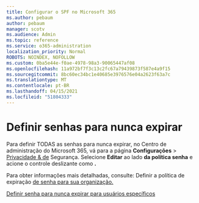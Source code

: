 ```yaml
---
title: Configurar o SPF no Microsoft 365
ms.author: pebaum
author: pebaum
manager: scotv
ms.audience: Admin
ms.topic: reference
ms.service: o365-administration
localization_priority: Normal
ROBOTS: NOINDEX, NOFOLLOW
ms.custom: 0ba5e44e-f0ae-4978-98a3-90065447af08
ms.openlocfilehash: 11a972bf7f3c13c2fc67a79439873f587e4a9f15
ms.sourcegitcommit: 8bc60ec34bc1e40685e3976576e04a2623f63a7c
ms.translationtype: MT
ms.contentlocale: pt-BR
ms.lasthandoff: 04/15/2021
ms.locfileid: "51804333"
---
```

# <a name="set-passwords-to-never-expire"></a>Definir senhas para nunca expirar 

Para definir TODAS as senhas para nunca expirar, no Centro de administração do Microsoft 365, vá para a página **Configurações**  >  [Privacidade &amp; de](https://portal.office.com/adminportal/home#/settings/security) Segurança. Selecione **Editar** ao lado **da política senha** e acione o controle deslizante como **.**
  
Para obter informações mais detalhadas, consulte: Definir a política de expiração [de senha para sua organização.](https://docs.microsoft.com/microsoft-365/admin/manage/set-password-expiration-policy)
  
[Definir senha para nunca expirar para usuários específicos](https://docs.microsoft.com/microsoft-365/admin/add-users/set-password-to-never-expire)
  
